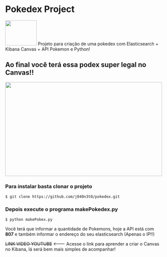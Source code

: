 # Pokedex Project

<img src="https://user-images.githubusercontent.com/25181262/87576055-3177e300-c6a7-11ea-979a-705d04220f43.png" width=100px height=80px> Projeto para criação de uma pokedex com Elasticsearch + Kibana Canvas + API Pokemon e Python! 


## Ao final você terá essa podex super legal no Canvas!!

<img src="https://user-images.githubusercontent.com/25181262/87580692-42782280-c6ae-11ea-9333-de6dae9b658b.png" width=500px height=300px>

### Para instalar basta clonar o projeto
```
$ git clone https://github.com/j040n3t0/pokedex.git
```
### Depois execute o programa makePokedex.py
```
$ python makePokex.py
```
Você terá que informar a quantidade de Pokemons, hoje a API está com **807** e também informar o endereço do seu elasticsearch (Apenas o IP!!)

~~LINK VIDEO YOUTUBE~~ <--- Acesse o link para aprender a criar o Canvas no Kibana, lá será bem mais simples de acompanhar!
